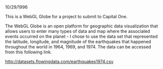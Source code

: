 10/29/1996

This is a WebGL Globe for a project to submit to Capital One.

The WebGL Globe is an open platform for geographic data visualization that allows users to enter many types of data and map where the associated events occurred on the planet - I chose to use the data set that represented the latitude, longitude, and magnitude of the earthquakes that happened throughout the world in 1964, 1969, and 1974. The data can be accessed from this following link.

http://datasets.flowingdata.com/earthquakes1974.csv

